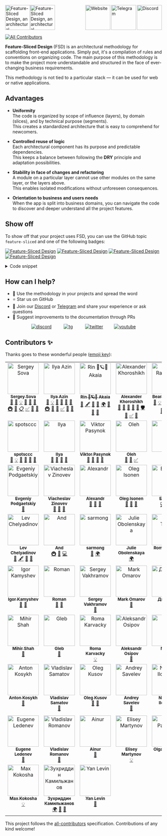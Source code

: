 <a href="https://discord.gg/S8MzWTUsmp" title="Discord"><img align="right" alt="Discord" src="./.github/assets/README-discord.svg" height="80" /></a><a href="https://t.me/feature_sliced" title="Telegram"><img align="right" alt="Telegram" src="./.github/assets/README-telegram.svg" height="80" /></a><a href="https://feature-sliced.design/"><img align="right" alt="Website" src="./.github/assets/README-website.svg" height="80" /></a><img alt="Feature-Sliced Design, an architectural methodology for frontend projects" src="./.github/assets/README-banner-light.svg#gh-light-mode-only" height="80" /><img alt="Feature-Sliced Design, an architectural methodology for frontend projects" src="./.github/assets/README-banner-dark.svg#gh-dark-mode-only" height="80" />


<!-- ALL-CONTRIBUTORS-BADGE:START - Do not remove or modify this section -->
[![All Contributors](https://img.shields.io/badge/all_contributors-43-orange.svg?style=flat-square)](#contributors-)
<!-- ALL-CONTRIBUTORS-BADGE:END -->

<!--
[npm]: https://www.npmjs.com/package/NPM_PACKAGE

[![npm](https://img.shields.io/npm/v/NPM_PACKAGE?style=flat-square)][npm]
[![npm](https://img.shields.io/npm/dw/NPM_PACKAGE?style=flat-square)][npm]
[![npm bundle size](https://img.shields.io/bundlephobia/min/NPM_PACKAGE?style=flat-square)][npm]
[![Hits](https://hits.seeyoufarm.com/api/count/incr/badge.svg?url=https%3A%2F%2Fgithub.com%2FOWNER%2FREPO&count_bg=%2379C83D&title_bg=%23555555&icon=&icon_color=%23E7E7E7&title=hits&edge_flat=true)](https://hits.seeyoufarm.com)
[![GitHub Workflow Status](https://img.shields.io/github/workflow/status/OWNER/REPO/WORKFLOW?label=tests&style=flat-square)](https://github.com/OWNER/REPO/actions)
[![GitHub commit activity](https://img.shields.io/github/commit-activity/m/OWNER/REPO?style=flat-square)](https://github.com/OWNER/REPO/commits)
-->

**Feature-Sliced Design** (FSD) is an architectural methodology for scaffolding front-end applications. Simply put, it's a compilation of rules and conventions on organizing code. The main purpose of this methodology is to make the project more understandable and structured in the face of ever-changing business requirements.

This methodology is not tied to a particular stack — it can be used for web or native applications.

## Advantages

- **Uniformity**  
  The code is organized by scope of influence (layers), by domain (slices), and by technical purpose (segments).  
  This creates a standardized architecture that is easy to comprehend for newcomers.

- **Controlled reuse of logic**  
  Each architectural component has its purpose and predictable dependencies.  
  This keeps a balance between following the **DRY** principle and adaptation possibilities. 

- **Stability in face of changes and refactoring**  
  A module on a particular layer cannot use other modules on the same layer, or the layers above.  
  This enables isolated modifications without unforeseen consequences.

- **Orientation to business and users needs**  
  When the app is split into business domains, you can navigate the code to discover and deeper understand all the project features.

## Show off

To show off that your project uses FSD, you can use the GitHub topic `feature-sliced` and one of the following badges:

[![Feature-Sliced Design][shields-fsd-white]](https://feature-sliced.design/) [![Feature-Sliced Design][shields-fsd-pain]](https://feature-sliced.design/) [![Feature-Sliced Design][shields-fsd-domain]](https://feature-sliced.design/) [![Feature-Sliced Design][shields-fsd-feature]](https://feature-sliced.design/)

[shields-fsd-white]: https://img.shields.io/badge/Feature--Sliced-Design?style=for-the-badge&labelColor=262224&color=F2F2F2&logoWidth=10&logo=data:image/png;base64,iVBORw0KGgoAAAANSUhEUgAAABQAAAAaCAYAAAC3g3x9AAAACXBIWXMAAALFAAACxQGJ1n/vAAAAAXNSR0IArs4c6QAAAARnQU1BAACxjwv8YQUAAAA/SURBVHgB7dKxCgAgCIThs/d/51JoNQIdDrxvqMXlR4FmFs92KDIX/wI7JSdDN+eHtkxIycnQvMNW8hN/crsDc5QgGX9NvT0AAAAASUVORK5CYII=

[shields-fsd-pain]: https://img.shields.io/badge/Feature--Sliced-Design?style=for-the-badge&labelColor=262224&color=F2F2F2&logoWidth=10&logo=data:image/png;base64,iVBORw0KGgoAAAANSUhEUgAAABQAAAAaCAYAAAC3g3x9AAAACXBIWXMAAALFAAACxQGJ1n/vAAAAAXNSR0IArs4c6QAAAARnQU1BAACxjwv8YQUAAABHSURBVHgB7dKxCQAgDETR08ZNHNBBHNBNrBQFuyCCKQK5V6QMfBJAWVij5zLwKbW6d0VYx2TZyXnBKxvEZJnDx2bylf1kdRM6tiAZsruQ/QAAAABJRU5ErkJggg==

[shields-fsd-domain]: https://img.shields.io/badge/Feature--Sliced-Design?style=for-the-badge&color=F2F2F2&labelColor=262224&logoWidth=10&logo=data:image/png;base64,iVBORw0KGgoAAAANSUhEUgAAABQAAAAaCAYAAAC3g3x9AAAACXBIWXMAAALFAAACxQGJ1n/vAAAAAXNSR0IArs4c6QAAAARnQU1BAACxjwv8YQUAAABISURBVHgB7dKxCQAgDETR0w2cws0cys2cwhEUBbsggikCuVekDHwSQFlYo7Q+8KnmtHdFWMdk2cl5wSsbxGSZw8dm8pX9ZHUTMBUgGU2F718AAAAASUVORK5CYII=

[shields-fsd-feature]: https://img.shields.io/badge/Feature--Sliced-Design?style=for-the-badge&labelColor=262224&color=F2F2F2&logoWidth=10&logo=data:image/png;base64,iVBORw0KGgoAAAANSUhEUgAAABQAAAAaCAYAAAC3g3x9AAAACXBIWXMAAALFAAACxQGJ1n/vAAAAAXNSR0IArs4c6QAAAARnQU1BAACxjwv8YQUAAABISURBVHgB7dKxCQAgDETR00EcwYEc0IEcwUUUBbsggikCuVekDHwSQFlYo/Y88KmktndFWMdk2cl5wSsbxGSZw8dm8pX9ZHUTdIYgGbPdU2QAAAAASUVORK5CYII=

<details><summary>Code snippet</summary>

```markdown
White: 
[![Feature-Sliced Design][shields-fsd-white]](https://feature-sliced.design/)

[shields-fsd-white]: https://img.shields.io/badge/Feature--Sliced-Design?style=for-the-badge&labelColor=262224&color=F2F2F2&logoWidth=10&logo=data:image/png;base64,iVBORw0KGgoAAAANSUhEUgAAABQAAAAaCAYAAAC3g3x9AAAACXBIWXMAAALFAAACxQGJ1n/vAAAAAXNSR0IArs4c6QAAAARnQU1BAACxjwv8YQUAAAA/SURBVHgB7dKxCgAgCIThs/d/51JoNQIdDrxvqMXlR4FmFs92KDIX/wI7JSdDN+eHtkxIycnQvMNW8hN/crsDc5QgGX9NvT0AAAAASUVORK5CYII=

----

Pain (red):
[![Feature-Sliced Design][shields-fsd-pain]](https://feature-sliced.design/)

[shields-fsd-pain]: https://img.shields.io/badge/Feature--Sliced-Design?style=for-the-badge&labelColor=262224&color=F2F2F2&logoWidth=10&logo=data:image/png;base64,iVBORw0KGgoAAAANSUhEUgAAABQAAAAaCAYAAAC3g3x9AAAACXBIWXMAAALFAAACxQGJ1n/vAAAAAXNSR0IArs4c6QAAAARnQU1BAACxjwv8YQUAAABHSURBVHgB7dKxCQAgDETR08ZNHNBBHNBNrBQFuyCCKQK5V6QMfBJAWVij5zLwKbW6d0VYx2TZyXnBKxvEZJnDx2bylf1kdRM6tiAZsruQ/QAAAABJRU5ErkJggg==

----

Domain (blue):
[![Feature-Sliced Design][shields-fsd-domain]](https://feature-sliced.design/)

[shields-fsd-domain]: https://img.shields.io/badge/Feature--Sliced-Design?style=for-the-badge&color=F2F2F2&labelColor=262224&logoWidth=10&logo=data:image/png;base64,iVBORw0KGgoAAAANSUhEUgAAABQAAAAaCAYAAAC3g3x9AAAACXBIWXMAAALFAAACxQGJ1n/vAAAAAXNSR0IArs4c6QAAAARnQU1BAACxjwv8YQUAAABISURBVHgB7dKxCQAgDETR0w2cws0cys2cwhEUBbsggikCuVekDHwSQFlYo7Q+8KnmtHdFWMdk2cl5wSsbxGSZw8dm8pX9ZHUTMBUgGU2F718AAAAASUVORK5CYII=

----

Feature (green):
[![Feature-Sliced Design][shields-fsd-feature]](https://feature-sliced.design/)

[shields-fsd-feature]: https://img.shields.io/badge/Feature--Sliced-Design?style=for-the-badge&labelColor=262224&color=F2F2F2&logoWidth=10&logo=data:image/png;base64,iVBORw0KGgoAAAANSUhEUgAAABQAAAAaCAYAAAC3g3x9AAAACXBIWXMAAALFAAACxQGJ1n/vAAAAAXNSR0IArs4c6QAAAARnQU1BAACxjwv8YQUAAABISURBVHgB7dKxCQAgDETR00EcwYEc0IEcwUUUBbsggikCuVekDHwSQFlYo/Y88KmktndFWMdk2cl5wSsbxGSZw8dm8pX9ZHUTdIYgGbPdU2QAAAAASUVORK5CYII=
```

</details>

## How can I help?

- 🍰 Use the methodology in your projects and spread the word
- ⭐ Star us on GitHub
- 💬 Join our [Discord](https://discord.gg/S8MzWTUsmp) or [Telegram](https://t.me/feature_sliced) and share your experience or ask questions
- 📝 Suggest improvements to the documentation through PRs

<div align="center">

[![discord](static/img/social/discord.png)](https://discord.gg/S8MzWTUsmp "Discord")
&nbsp;&nbsp;&nbsp;&nbsp;&nbsp;&nbsp;&nbsp;&nbsp;
[![tg](static/img/social/tg.png)](https://t.me/feature_sliced "Telegram chat")
&nbsp;&nbsp;&nbsp;&nbsp;&nbsp;&nbsp;&nbsp;&nbsp;
[![twitter](static/img/social/twitter.png)](https://twitter.com/feature_sliced "Twitter")
&nbsp;&nbsp;&nbsp;&nbsp;&nbsp;&nbsp;&nbsp;&nbsp;<!-- [![open-collective](static/img/social/opencollective.png)](https://opencollective.com/feature-sliced "Open Collective")
&nbsp;&nbsp;&nbsp;&nbsp;&nbsp;&nbsp;&nbsp;&nbsp; 
-->[![youtube](static/img/social/youtube.png)](https://www.youtube.com/c/FeatureSlicedDesign "YouTube")
</div>

## Contributors ✨

Thanks goes to these wonderful people ([emoji key](https://allcontributors.org/docs/en/emoji-key)):

<!-- ALL-CONTRIBUTORS-LIST:START - Do not remove or modify this section -->
<!-- prettier-ignore-start -->
<!-- markdownlint-disable -->
<table>
  <tbody>
    <tr>
      <td align="center" valign="top" width="20%"><a href="https://sova.dev/"><img src="https://avatars.githubusercontent.com/u/5620073?v=4?s=100" width="100px;" alt="Sergey Sova"/><br /><sub><b>Sergey Sova</b></sub></a><br /><a href="#blog-sergeysova" title="Blogposts">📝</a> <a href="https://github.com/feature-sliced/documentation/commits?author=sergeysova" title="Documentation">📖</a> <a href="#example-sergeysova" title="Examples">💡</a> <a href="#ideas-sergeysova" title="Ideas, Planning, & Feedback">🤔</a> <a href="#projectManagement-sergeysova" title="Project Management">📆</a> <a href="#question-sergeysova" title="Answering Questions">💬</a> <a href="#infra-sergeysova" title="Infrastructure (Hosting, Build-Tools, etc)">🚇</a> <a href="#research-sergeysova" title="Research">🔬</a> <a href="#eventOrganizing-sergeysova" title="Event Organizing">📋</a> <a href="#tutorial-sergeysova" title="Tutorials">✅</a> <a href="#talk-sergeysova" title="Talks">📢</a> <a href="#maintenance-sergeysova" title="Maintenance">🚧</a></td>
      <td align="center" valign="top" width="20%"><a href="https://t.me/ilya_azin"><img src="https://avatars.githubusercontent.com/u/42924400?v=4?s=100" width="100px;" alt="Ilya Azin"/><br /><sub><b>Ilya Azin</b></sub></a><br /><a href="https://github.com/feature-sliced/documentation/commits?author=azinit" title="Documentation">📖</a> <a href="#example-azinit" title="Examples">💡</a> <a href="#ideas-azinit" title="Ideas, Planning, & Feedback">🤔</a> <a href="#projectManagement-azinit" title="Project Management">📆</a> <a href="#question-azinit" title="Answering Questions">💬</a> <a href="https://github.com/feature-sliced/documentation/pulls?q=is%3Apr+reviewed-by%3Aazinit" title="Reviewed Pull Requests">👀</a> <a href="#infra-azinit" title="Infrastructure (Hosting, Build-Tools, etc)">🚇</a> <a href="#userTesting-azinit" title="User Testing">📓</a> <a href="#design-azinit" title="Design">🎨</a> <a href="#tutorial-azinit" title="Tutorials">✅</a> <a href="#talk-azinit" title="Talks">📢</a> <a href="#maintenance-azinit" title="Maintenance">🚧</a></td>
      <td align="center" valign="top" width="20%"><a href="https://github.com/Rin-Akaia-eth"><img src="https://avatars.githubusercontent.com/u/8805308?v=4?s=100" width="100px;" alt="Rin 🦊🪐😈 Akaia"/><br /><sub><b>Rin 🦊🪐😈 Akaia</b></sub></a><br /><a href="https://github.com/feature-sliced/documentation/commits?author=Rin-Akaia-eth" title="Documentation">📖</a> <a href="#content-Rin-Akaia-eth" title="Content">🖋</a> <a href="#ideas-Rin-Akaia-eth" title="Ideas, Planning, & Feedback">🤔</a> <a href="#question-Rin-Akaia-eth" title="Answering Questions">💬</a> <a href="#translation-Rin-Akaia-eth" title="Translation">🌍</a> <a href="#talk-Rin-Akaia-eth" title="Talks">📢</a> <a href="#maintenance-Rin-Akaia-eth" title="Maintenance">🚧</a> <a href="#research-Rin-Akaia-eth" title="Research">🔬</a></td>
      <td align="center" valign="top" width="20%"><a href="https://github.com/AlexandrHoroshih"><img src="https://avatars.githubusercontent.com/u/32790736?v=4?s=100" width="100px;" alt="Alexander Khoroshikh"/><br /><sub><b>Alexander Khoroshikh</b></sub></a><br /><a href="https://github.com/feature-sliced/documentation/commits?author=AlexandrHoroshih" title="Documentation">📖</a> <a href="#ideas-AlexandrHoroshih" title="Ideas, Planning, & Feedback">🤔</a> <a href="#question-AlexandrHoroshih" title="Answering Questions">💬</a> <a href="https://github.com/feature-sliced/documentation/pulls?q=is%3Apr+reviewed-by%3AAlexandrHoroshih" title="Reviewed Pull Requests">👀</a> <a href="#tool-AlexandrHoroshih" title="Tools">🔧</a> <a href="#security-AlexandrHoroshih" title="Security">🛡️</a> <a href="#talk-AlexandrHoroshih" title="Talks">📢</a> <a href="#tutorial-AlexandrHoroshih" title="Tutorials">✅</a> <a href="#maintenance-AlexandrHoroshih" title="Maintenance">🚧</a></td>
      <td align="center" valign="top" width="20%"><a href="https://github.com/unordinarity"><img src="https://avatars.githubusercontent.com/u/23265008?v=4?s=100" width="100px;" alt="Bear Raytracer"/><br /><sub><b>Bear Raytracer</b></sub></a><br /><a href="https://github.com/feature-sliced/documentation/commits?author=unordinarity" title="Documentation">📖</a> <a href="#example-unordinarity" title="Examples">💡</a> <a href="#ideas-unordinarity" title="Ideas, Planning, & Feedback">🤔</a> <a href="#question-unordinarity" title="Answering Questions">💬</a> <a href="https://github.com/feature-sliced/documentation/pulls?q=is%3Apr+reviewed-by%3Aunordinarity" title="Reviewed Pull Requests">👀</a> <a href="#translation-unordinarity" title="Translation">🌍</a> <a href="#design-unordinarity" title="Design">🎨</a> <a href="#infra-unordinarity" title="Infrastructure (Hosting, Build-Tools, etc)">🚇</a> <a href="#maintenance-unordinarity" title="Maintenance">🚧</a></td>
    </tr>
    <tr>
      <td align="center" valign="top" width="20%"><a href="https://github.com/spotsccc"><img src="https://avatars.githubusercontent.com/u/80784519?v=4?s=100" width="100px;" alt="spotsccc"/><br /><sub><b>spotsccc</b></sub></a><br /><a href="https://github.com/feature-sliced/documentation/commits?author=spotsccc" title="Documentation">📖</a> <a href="#example-spotsccc" title="Examples">💡</a> <a href="#ideas-spotsccc" title="Ideas, Planning, & Feedback">🤔</a> <a href="#question-spotsccc" title="Answering Questions">💬</a> <a href="https://github.com/feature-sliced/documentation/pulls?q=is%3Apr+reviewed-by%3Aspotsccc" title="Reviewed Pull Requests">👀</a> <a href="#maintenance-spotsccc" title="Maintenance">🚧</a></td>
      <td align="center" valign="top" width="20%"><a href="https://github.com/ilyaagarkov"><img src="https://avatars.githubusercontent.com/u/10822601?v=4?s=100" width="100px;" alt="Ilya"/><br /><sub><b>Ilya</b></sub></a><br /><a href="https://github.com/feature-sliced/documentation/commits?author=ilyaagarkov" title="Documentation">📖</a> <a href="#ideas-ilyaagarkov" title="Ideas, Planning, & Feedback">🤔</a> <a href="#talk-ilyaagarkov" title="Talks">📢</a> <a href="#maintenance-ilyaagarkov" title="Maintenance">🚧</a></td>
      <td align="center" valign="top" width="20%"><a href="https://binjo.ru/"><img src="https://avatars.githubusercontent.com/u/8722478?v=4?s=100" width="100px;" alt="Viktor Pasynok"/><br /><sub><b>Viktor Pasynok</b></sub></a><br /><a href="https://github.com/feature-sliced/documentation/commits?author=binjospookie" title="Documentation">📖</a> <a href="#ideas-binjospookie" title="Ideas, Planning, & Feedback">🤔</a> <a href="#projectManagement-binjospookie" title="Project Management">📆</a> <a href="#talk-binjospookie" title="Talks">📢</a></td>
      <td align="center" valign="top" width="20%"><a href="https://github.com/OlegBrony"><img src="https://avatars.githubusercontent.com/u/19880334?v=4?s=100" width="100px;" alt="Oleh"/><br /><sub><b>Oleh</b></sub></a><br /><a href="https://github.com/feature-sliced/documentation/commits?author=OlegBrony" title="Documentation">📖</a> <a href="#ideas-OlegBrony" title="Ideas, Planning, & Feedback">🤔</a> <a href="#tutorial-OlegBrony" title="Tutorials">✅</a></td>
      <td align="center" valign="top" width="20%"><a href="https://github.com/niyazm524"><img src="https://avatars.githubusercontent.com/u/32315145?v=4?s=100" width="100px;" alt="Niyaz"/><br /><sub><b>Niyaz</b></sub></a><br /><a href="#example-niyazm524" title="Examples">💡</a> <a href="#userTesting-niyazm524" title="User Testing">📓</a></td>
    </tr>
    <tr>
      <td align="center" valign="top" width="20%"><a href="https://start.reactwarriors.com/join"><img src="https://avatars.githubusercontent.com/u/15031623?v=4?s=100" width="100px;" alt="Evgeniy Podgaetskiy"/><br /><sub><b>Evgeniy Podgaetskiy</b></sub></a><br /><a href="#ideas-epodgaetskiy" title="Ideas, Planning, & Feedback">🤔</a></td>
      <td align="center" valign="top" width="20%"><a href="https://github.com/Postamentovich"><img src="https://avatars.githubusercontent.com/u/22918007?v=4?s=100" width="100px;" alt="Viacheslav Zinovev"/><br /><sub><b>Viacheslav Zinovev</b></sub></a><br /><a href="#design-Postamentovich" title="Design">🎨</a> <a href="#userTesting-Postamentovich" title="User Testing">📓</a> <a href="https://github.com/feature-sliced/documentation/pulls?q=is%3Apr+reviewed-by%3APostamentovich" title="Reviewed Pull Requests">👀</a></td>
      <td align="center" valign="top" width="20%"><a href="https://vk.com/id29842440"><img src="https://avatars.githubusercontent.com/u/25086934?v=4?s=100" width="100px;" alt="Alexandr"/><br /><sub><b>Alexandr</b></sub></a><br /><a href="#ideas-GhostMayor" title="Ideas, Planning, & Feedback">🤔</a> <a href="#userTesting-GhostMayor" title="User Testing">📓</a> <a href="https://github.com/feature-sliced/documentation/pulls?q=is%3Apr+reviewed-by%3AGhostMayor" title="Reviewed Pull Requests">👀</a></td>
      <td align="center" valign="top" width="20%"><a href="https://medium.com/@oleg008"><img src="https://avatars.githubusercontent.com/u/52824?v=4?s=100" width="100px;" alt="Oleg Isonen"/><br /><sub><b>Oleg Isonen</b></sub></a><br /><a href="#ideas-kof" title="Ideas, Planning, & Feedback">🤔</a> <a href="#research-kof" title="Research">🔬</a> <a href="#userTesting-kof" title="User Testing">📓</a></td>
      <td align="center" valign="top" width="20%"><a href="https://t.me/krakazybik"><img src="https://avatars.githubusercontent.com/u/1334019?v=4?s=100" width="100px;" alt="Evgeniy"/><br /><sub><b>Evgeniy</b></sub></a><br /><a href="https://github.com/feature-sliced/documentation/commits?author=Krakazybik" title="Code">💻</a> <a href="#plugin-Krakazybik" title="Plugin/utility libraries">🔌</a> <a href="#tool-Krakazybik" title="Tools">🔧</a></td>
    </tr>
    <tr>
      <td align="center" valign="top" width="20%"><a href="https://github.com/illright"><img src="https://avatars.githubusercontent.com/u/15035286?v=4?s=100" width="100px;" alt="Lev Chelyadinov"/><br /><sub><b>Lev Chelyadinov</b></sub></a><br /><a href="https://github.com/feature-sliced/documentation/commits?author=illright" title="Documentation">📖</a> <a href="#content-illright" title="Content">🖋</a> <a href="#ideas-illright" title="Ideas, Planning, & Feedback">🤔</a> <a href="#design-illright" title="Design">🎨</a></td>
      <td align="center" valign="top" width="20%"><a href="https://github.com/tednaaa"><img src="https://avatars.githubusercontent.com/u/79831859?v=4?s=100" width="100px;" alt="And"/><br /><sub><b>And</b></sub></a><br /><a href="#infra-tednaaa" title="Infrastructure (Hosting, Build-Tools, etc)">🚇</a> <a href="https://github.com/feature-sliced/documentation/commits?author=tednaaa" title="Documentation">📖</a> <a href="https://github.com/feature-sliced/documentation/commits?author=tednaaa" title="Code">💻</a></td>
      <td align="center" valign="top" width="20%"><a href="https://github.com/sarmong"><img src="https://avatars.githubusercontent.com/u/42828375?v=4?s=100" width="100px;" alt="sarmong"/><br /><sub><b>sarmong</b></sub></a><br /><a href="https://github.com/feature-sliced/documentation/commits?author=sarmong" title="Documentation">📖</a> <a href="#translation-sarmong" title="Translation">🌍</a></td>
      <td align="center" valign="top" width="20%"><a href="https://github.com/julieobolenskaya"><img src="https://avatars.githubusercontent.com/u/80626513?v=4?s=100" width="100px;" alt="Julie Obolenskaya"/><br /><sub><b>Julie Obolenskaya</b></sub></a><br /><a href="#translation-julieobolenskaya" title="Translation">🌍</a></td>
      <td align="center" valign="top" width="20%"><a href="https://github.com/Imperyall"><img src="https://avatars.githubusercontent.com/u/24413052?v=4?s=100" width="100px;" alt="Roman Tikhiy"/><br /><sub><b>Roman Tikhiy</b></sub></a><br /><a href="#userTesting-Imperyall" title="User Testing">📓</a> <a href="https://github.com/feature-sliced/documentation/commits?author=Imperyall" title="Documentation">📖</a></td>
    </tr>
    <tr>
      <td align="center" valign="top" width="20%"><a href="https://kamyshev.me/"><img src="https://avatars.githubusercontent.com/u/26767722?v=4?s=100" width="100px;" alt="Igor Kamyshev"/><br /><sub><b>Igor Kamyshev</b></sub></a><br /><a href="https://github.com/feature-sliced/documentation/issues?q=author%3Aigorkamyshev" title="Bug reports">🐛</a> <a href="https://github.com/feature-sliced/documentation/commits?author=igorkamyshev" title="Documentation">📖</a></td>
      <td align="center" valign="top" width="20%"><a href="https://gtech1256.github.io/PersonalPage/"><img src="https://avatars.githubusercontent.com/u/18086485?v=4?s=100" width="100px;" alt="Roman"/><br /><sub><b>Roman</b></sub></a><br /><a href="#userTesting-GTech1256" title="User Testing">📓</a> <a href="https://github.com/feature-sliced/documentation/commits?author=GTech1256" title="Documentation">📖</a></td>
      <td align="center" valign="top" width="20%"><a href="https://github.com/websega"><img src="https://avatars.githubusercontent.com/u/56861782?v=4?s=100" width="100px;" alt="Sergey Vakhramov"/><br /><sub><b>Sergey Vakhramov</b></sub></a><br /><a href="#design-websega" title="Design">🎨</a></td>
      <td align="center" valign="top" width="20%"><a href="https://github.com/mark-omarov"><img src="https://avatars.githubusercontent.com/u/15357910?v=4?s=100" width="100px;" alt="Mark Omarov"/><br /><sub><b>Mark Omarov</b></sub></a><br /><a href="https://github.com/feature-sliced/documentation/commits?author=mark-omarov" title="Documentation">📖</a></td>
      <td align="center" valign="top" width="20%"><a href="https://dskr.dev/"><img src="https://avatars.githubusercontent.com/u/9007486?v=4?s=100" width="100px;" alt="Дмитрий"/><br /><sub><b>Дмитрий</b></sub></a><br /><a href="#business-skrylnikov" title="Business development">💼</a> <a href="#userTesting-skrylnikov" title="User Testing">📓</a></td>
    </tr>
    <tr>
      <td align="center" valign="top" width="20%"><a href="https://www.leetcode.com/Mihir64"><img src="https://avatars.githubusercontent.com/u/58292449?v=4?s=100" width="100px;" alt="Mihir Shah"/><br /><sub><b>Mihir Shah</b></sub></a><br /><a href="#design-Mihir50" title="Design">🎨</a></td>
      <td align="center" valign="top" width="20%"><a href="https://github.com/GlebHihoho"><img src="https://avatars.githubusercontent.com/u/17951143?v=4?s=100" width="100px;" alt="Gleb"/><br /><sub><b>Gleb</b></sub></a><br /><a href="https://github.com/feature-sliced/documentation/commits?author=GlebHihoho" title="Documentation">📖</a></td>
      <td align="center" valign="top" width="20%"><a href="https://github.com/yesnoruly"><img src="https://avatars.githubusercontent.com/u/64963734?v=4?s=100" width="100px;" alt="Roma Karvacky"/><br /><sub><b>Roma Karvacky</b></sub></a><br /><a href="#example-yesnoruly" title="Examples">💡</a></td>
      <td align="center" valign="top" width="20%"><a href="https://github.com/oas89"><img src="https://avatars.githubusercontent.com/u/5285065?v=4?s=100" width="100px;" alt="Aleksandr Osipov"/><br /><sub><b>Aleksandr Osipov</b></sub></a><br /><a href="#userTesting-oas89" title="User Testing">📓</a></td>
      <td align="center" valign="top" width="20%"><a href="https://t.me/mg901"><img src="https://avatars.githubusercontent.com/u/7874664?v=4?s=100" width="100px;" alt="Maxim"/><br /><sub><b>Maxim</b></sub></a><br /><a href="#userTesting-mg901" title="User Testing">📓</a></td>
    </tr>
    <tr>
      <td align="center" valign="top" width="20%"><a href="https://github.com/Kelin2025"><img src="https://avatars.githubusercontent.com/u/4208480?v=4?s=100" width="100px;" alt="Anton Kosykh"/><br /><sub><b>Anton Kosykh</b></sub></a><br /><a href="#userTesting-Kelin2025" title="User Testing">📓</a></td>
      <td align="center" valign="top" width="20%"><a href="https://github.com/samelm"><img src="https://avatars.githubusercontent.com/u/9926019?v=4?s=100" width="100px;" alt="Vladislav Samatov"/><br /><sub><b>Vladislav Samatov</b></sub></a><br /><a href="#userTesting-samelm" title="User Testing">📓</a></td>
      <td align="center" valign="top" width="20%"><a href="https://github.com/olegKusov"><img src="https://avatars.githubusercontent.com/u/28058268?v=4?s=100" width="100px;" alt="Oleg Kusov"/><br /><sub><b>Oleg Kusov</b></sub></a><br /><a href="#blog-olegKusov" title="Blogposts">📝</a> <a href="#userTesting-olegKusov" title="User Testing">📓</a></td>
      <td align="center" valign="top" width="20%"><a href="https://andreysavelev.com/"><img src="https://avatars.githubusercontent.com/u/11439304?v=4?s=100" width="100px;" alt="Andrey Savelev"/><br /><sub><b>Andrey Savelev</b></sub></a><br /><a href="#userTesting-sandrig" title="User Testing">📓</a></td>
      <td align="center" valign="top" width="20%"><a href="http://twitter/tavriaforever"><img src="https://avatars.githubusercontent.com/u/975906?v=4?s=100" width="100px;" alt="Nickolay Ilchenko"/><br /><sub><b>Nickolay Ilchenko</b></sub></a><br /><a href="#userTesting-tavriaforever" title="User Testing">📓</a> <a href="#eventOrganizing-tavriaforever" title="Event Organizing">📋</a></td>
    </tr>
    <tr>
      <td align="center" valign="top" width="20%"><a href="https://github.com/ledeneveugene"><img src="https://avatars.githubusercontent.com/u/51231845?v=4?s=100" width="100px;" alt="Eugene Ledenev"/><br /><sub><b>Eugene Ledenev</b></sub></a><br /><a href="#data-ledeneveugene" title="Data">🔣</a></td>
      <td align="center" valign="top" width="20%"><a href="https://github.com/vladislavromanov"><img src="https://avatars.githubusercontent.com/u/63917524?v=4?s=100" width="100px;" alt="Vladislav Romanov"/><br /><sub><b>Vladislav Romanov</b></sub></a><br /><a href="#data-vladislavromanov" title="Data">🔣</a></td>
      <td align="center" valign="top" width="20%"><a href="https://github.com/ainursharaev"><img src="https://avatars.githubusercontent.com/u/33234903?v=4?s=100" width="100px;" alt="Ainur"/><br /><sub><b>Ainur</b></sub></a><br /><a href="https://github.com/feature-sliced/documentation/commits?author=ainursharaev" title="Documentation">📖</a></td>
      <td align="center" valign="top" width="20%"><a href="https://github.com/EliseyMartynov"><img src="https://avatars.githubusercontent.com/u/66368523?v=4?s=100" width="100px;" alt="Elisey Martynov"/><br /><sub><b>Elisey Martynov</b></sub></a><br /><a href="#example-EliseyMartynov" title="Examples">💡</a></td>
      <td align="center" valign="top" width="20%"><a href="https://github.com/baushonok"><img src="https://avatars.githubusercontent.com/u/9272905?v=4?s=100" width="100px;" alt="Olga Pasynok"/><br /><sub><b>Olga Pasynok</b></sub></a><br /><a href="#eventOrganizing-baushonok" title="Event Organizing">📋</a></td>
    </tr>
    <tr>
      <td align="center" valign="top" width="20%"><a href="https://github.com/Affiction"><img src="https://avatars.githubusercontent.com/u/9825305?v=4?s=100" width="100px;" alt="Max Kokosha"/><br /><sub><b>Max Kokosha</b></sub></a><br /><a href="#example-Affiction" title="Examples">💡</a></td>
      <td align="center" valign="top" width="20%"><a href="https://github.com/Zukhrik"><img src="https://avatars.githubusercontent.com/u/67275391?v=4?s=100" width="100px;" alt="Зухриддин Камильжанов"/><br /><sub><b>Зухриддин Камильжанов</b></sub></a><br /><a href="#translation-Zukhrik" title="Translation">🌍</a> <a href="#promotion-Zukhrik" title="Promotion">📣</a> <a href="https://github.com/feature-sliced/documentation/commits?author=Zukhrik" title="Documentation">📖</a></td>
      <td align="center" valign="top" width="20%"><a href="https://midas-png.github.io/portfolio/"><img src="https://avatars.githubusercontent.com/u/78198187?v=4?s=100" width="100px;" alt="Yan Levin"/><br /><sub><b>Yan Levin</b></sub></a><br /><a href="https://github.com/feature-sliced/documentation/commits?author=midas-png" title="Documentation">📖</a></td>
    </tr>
  </tbody>
</table>

<!-- markdownlint-restore -->
<!-- prettier-ignore-end -->

<!-- ALL-CONTRIBUTORS-LIST:END -->

This project follows the [all-contributors](https://github.com/all-contributors/all-contributors) specification. Contributions of any kind welcome!
